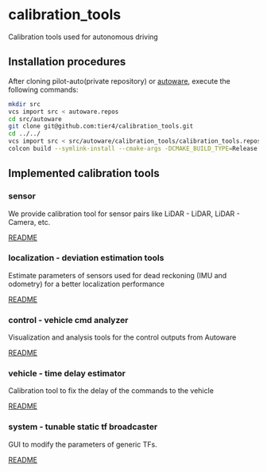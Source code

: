 # calibration_tools

Calibration tools used for autonomous driving

## Installation procedures

After cloning pilot-auto(private repository) or [autoware](https://github.com/tier4/autoware), execute the following commands:

```bash
mkdir src
vcs import src < autoware.repos
cd src/autoware
git clone git@github.com:tier4/calibration_tools.git
cd ../../
vcs import src < src/autoware/calibration_tools/calibration_tools.repos
colcon build --symlink-install --cmake-args -DCMAKE_BUILD_TYPE=Release
```

## Implemented calibration tools

### sensor

We provide calibration tool for sensor pairs like LiDAR - LiDAR, LiDAR - Camera, etc.

[README](https://github.com/tier4/calibration_tools.iv/blob/tier4/universe/sensor/README.md)

### localization - deviation estimation tools

Estimate parameters of sensors used for dead reckoning (IMU and odometry) for a better localization performance

[README](https://github.com/tier4/calibration_tools.iv/blob/tier4/universe/localization/deviation_estimation_tools/ReadMe.md)

### control - vehicle cmd analyzer

Visualization and analysis tools for the control outputs from Autoware

[README](https://github.com/tier4/calibration_tools.iv/blob/tier4/universe/control/vehicle_cmd_analyzer/README.md)

### vehicle - time delay estimator

Calibration tool to fix the delay of the commands to the vehicle

[README](https://github.com/tier4/calibration_tools.iv/blob/tier4/universe/vehicle/time_delay_estimator/README.md)

### system - tunable static tf broadcaster

GUI to modify the parameters of generic TFs.

[README](https://github.com/tier4/calibration_tools.iv/blob/tier4/universe/system/tunable_static_tf_broadcaster/README.md)

